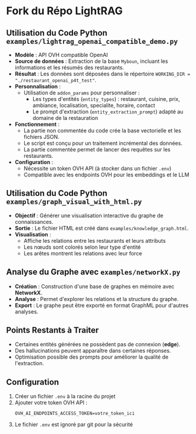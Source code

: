 # Fork du Répo LightRAG

## Utilisation du Code Python `examples/lightrag_openai_compatible_demo.py`

- **Modèle** : API OVH compatible OpenAI
- **Source de données** : Extraction de la base `Myboun`, incluant les informations et les résumés des restaurants.
- **Résultat** : Les données sont déposées dans le répertoire `WORKING_DIR = "./restaurant_openai_p4t_test"`.
- **Personnalisation** :
  - Utilisation de `addon_params` pour personnaliser :
    - Les types d'entités (`entity_types`) : restaurant, cuisine, prix, ambiance, localisation, specialite, horaire, contact
    - Le prompt d'extraction (`entity_extraction_prompt`) adapté au domaine de la restauration
- **Fonctionnement** :
  - La partie non commentée du code crée la base vectorielle et les fichiers JSON.
  - Le script est conçu pour un traitement incrémental des données.
  - La partie commentée permet de lancer des requêtes sur les restaurants.
- **Configuration** :
  - Nécessite un token OVH API (à stocker dans un fichier `.env`)
  - Compatible avec les endpoints OVH pour les embeddings et le LLM

## Utilisation du Code Python `examples/graph_visual_with_html.py`

- **Objectif** : Générer une visualisation interactive du graphe de connaissances.
- **Sortie** : Le fichier HTML est créé dans `examples/knowledge_graph.html`.
- **Visualisation** : 
  - Affiche les relations entre les restaurants et leurs attributs
  - Les nœuds sont colorés selon leur type d'entité
  - Les arêtes montrent les relations avec leur force

## Analyse du Graphe avec `examples/networkX.py`

- **Création** : Construction d'une base de graphes en mémoire avec **NetworkX**.
- **Analyse** : Permet d'explorer les relations et la structure du graphe.
- **Export** : Le graphe peut être exporté en format GraphML pour d'autres analyses.

## Points Restants à Traiter

- Certaines entités générées ne possèdent pas de connexion (**edge**).
- Des hallucinations peuvent apparaître dans certaines réponses.
- Optimisation possible des prompts pour améliorer la qualité de l'extraction.

## Configuration

1. Créer un fichier `.env` à la racine du projet
2. Ajouter votre token OVH API :
   ```
   OVH_AI_ENDPOINTS_ACCESS_TOKEN=votre_token_ici
   ```
3. Le fichier `.env` est ignoré par git pour la sécurité
